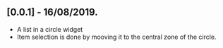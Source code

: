 ## [0.0.1] - 16/08/2019.

* A list in a circle widget
* Item selection is done by mooving it to the central zone of the circle.
